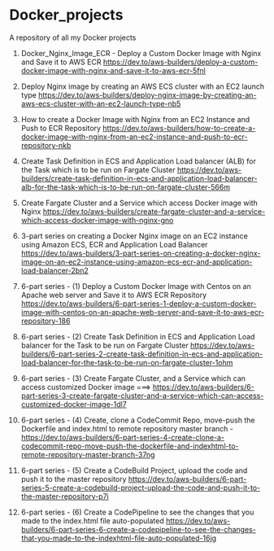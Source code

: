 # Docker_projects

A repository of all my Docker projects

1. Docker_Nginx_Image_ECR - Deploy a Custom Docker Image with Nginx and Save it to AWS ECR https://dev.to/aws-builders/deploy-a-custom-docker-image-with-nginx-and-save-it-to-aws-ecr-5fnl

2. Deploy Nginx image by creating an AWS ECS cluster with an EC2 launch type https://dev.to/aws-builders/deploy-nginx-image-by-creating-an-aws-ecs-cluster-with-an-ec2-launch-type-nb5

3. How to create a Docker Image with Nginx from an EC2 Instance and Push to ECR Repository https://dev.to/aws-builders/how-to-create-a-docker-image-with-nginx-from-an-ec2-instance-and-push-to-ecr-repository-nkb

4. Create Task Definition in ECS and Application Load balancer (ALB) for the Task which is to be run on Fargate Cluster https://dev.to/aws-builders/create-task-definition-in-ecs-and-application-load-balancer-alb-for-the-task-which-is-to-be-run-on-fargate-cluster-566m

5. Create Fargate Cluster and a Service which access Docker image with Nginx https://dev.to/aws-builders/create-fargate-cluster-and-a-service-which-access-docker-image-with-nginx-gno

6. 3-part series on creating a Docker Nginx image on an EC2 instance using Amazon ECS, ECR and Application Load Balancer https://dev.to/aws-builders/3-part-series-on-creating-a-docker-nginx-image-on-an-ec2-instance-using-amazon-ecs-ecr-and-application-load-balancer-2bn2

7. 6-part series - (1) Deploy a Custom Docker Image with Centos on an Apache web server and Save it to AWS ECR Repository https://dev.to/aws-builders/6-part-series-1-deploy-a-custom-docker-image-with-centos-on-an-apache-web-server-and-save-it-to-aws-ecr-repository-186

8. 6-part series - (2) Create Task Definition in ECS and Application Load balancer for the Task to be run on Fargate Cluster https://dev.to/aws-builders/6-part-series-2-create-task-definition-in-ecs-and-application-load-balancer-for-the-task-to-be-run-on-fargate-cluster-1ohm

9. 6-part series - (3) Create Fargate Cluster, and a Service which can access customized Docker image ===> https://dev.to/aws-builders/6-part-series-3-create-fargate-cluster-and-a-service-which-can-access-customized-docker-image-1dl7

10. 6-part series - (4) Create, clone a CodeCommit Repo, move-push the Dockerfile and index.html to remote repository master branch - https://dev.to/aws-builders/6-part-series-4-create-clone-a-codecommit-repo-move-push-the-dockerfile-and-indexhtml-to-remote-repository-master-branch-37ng

11. 6-part series - (5) Create a CodeBuild Project, upload the code and push it to the master repository https://dev.to/aws-builders/6-part-series-5-create-a-codebuild-project-upload-the-code-and-push-it-to-the-master-repository-p7i

12. 6-part series - (6) Create a CodePipeline to see the changes that you made to the index.html file auto-populated https://dev.to/aws-builders/6-part-series-6-create-a-codepipeline-to-see-the-changes-that-you-made-to-the-indexhtml-file-auto-populated-16jg



